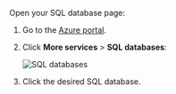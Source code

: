 Open your SQL database page:

1. Go to the [Azure portal](https://portal.azure.cn).
2. Click **More services** > **SQL databases**:

   ![SQL databases](./media/sql-database-browse-to-database/browse-to-database.png)
3. Click the desired SQL database.